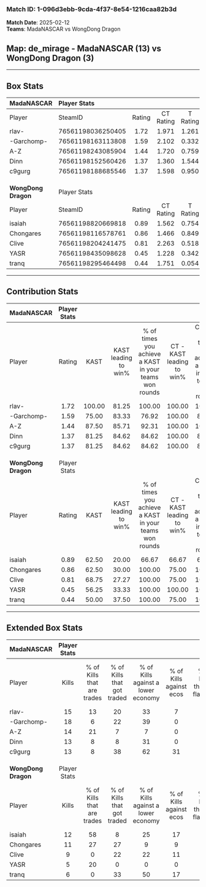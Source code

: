 ### Match ID: 1-096d3ebb-9cda-4f37-8e54-1216caa82b3d  
**Match Date**: 2025-02-12  
**Teams**: MadaNASCAR vs WongDong Dragon  

## **Map**: de_mirage - MadaNASCAR (13) vs WongDong Dragon (3)  
---  

## Box Stats  

| **MadaNASCAR**      | Player Stats      |        |           |          |        |       |       |         |        |      |     |
| :- | :- | :-: | :-: | :-: | :-: | :-: | :-: | :-: | :-: | :-: | :-: |
| Player              | SteamID           | Rating | CT Rating | T Rating |  KAST  |  ADR  | Kills | Assists | Deaths | K/D  | HS% |
| rlav-               | 76561198036250405 |  1.72  |   1.971   |  1.261   | 100.00 | 108.4 |  15   |    6    |   8    | 1.88 | 40  |
| -Garchomp-          | 76561198163113808 |  1.59  |   2.102   |  0.332   | 75.00  | 99.8  |  18   |    4    |   10   | 1.80 | 55  |
| A-Z                 | 76561198243085904 |  1.44  |   1.720   |  0.759   | 87.50  | 84.1  |  14   |    3    |   9    | 1.56 | 64  |
| Dinn                | 76561198152560426 |  1.37  |   1.360   |  1.544   | 81.25  | 82.3  |  13   |    3    |   8    | 1.63 | 61  |
| c9gurg              | 76561198188685546 |  1.37  |   1.598   |  0.950   | 81.25  | 81.3  |  13   |    3    |   8    | 1.63 | 69  |
|                     |                   |        |           |          |        |       |       |         |        |      |     |
|                     |                   |        |           |          |        |       |       |         |        |      |     |
|                     |                   |        |           |          |        |       |       |         |        |      |     |
| **WongDong Dragon** | Player Stats      |        |           |          |        |       |       |         |        |      |     |
| Player              | SteamID           | Rating | CT Rating | T Rating |  KAST  |  ADR  | Kills | Assists | Deaths | K/D  | HS% |
| isaiah              | 76561198820669818 |  0.89  |   1.562   |  0.754   | 62.50  | 67.8  |  12   |    1    |   15   | 0.80 | 50  |
| Chongares           | 76561198116578761 |  0.86  |   1.466   |  0.849   | 62.50  | 75.8  |  11   |    1    |   15   | 0.73 | 54  |
| Clive               | 76561198204241475 |  0.81  |   2.263   |  0.518   | 68.75  | 72.9  |   9   |    4    |   15   | 0.60 | 44  |
| YASR                | 76561198435098628 |  0.45  |   1.228   |  0.342   | 56.25  | 47.2  |   5   |    4    |   14   | 0.36 | 80  |
| tranq               | 76561198295464498 |  0.44  |   1.751   |  0.054   | 50.00  | 46.1  |   6   |    2    |   14   | 0.43 | 50  |
---  

## Contribution Stats  

| **MadaNASCAR**      | Player Stats |        |                      |                                                        |                           |                                                             |                          |                                                            |
| :- | :-: | :-: | :-: | :-: | :-: | :-: | :-: | :-: |
| Player              |    Rating    |  KAST  | KAST leading to win% | % of times you achieve a KAST in your teams won rounds | CT - KAST leading to win% | CT - % of times you achieve a KAST in your teams won rounds | T - KAST leading to win% | T - % of times you achieve a KAST in your teams won rounds |
| rlav-               |     1.72     | 100.00 |        81.25         |                         100.00                         |          100.00           |                           100.00                            |          25.00           |                           100.00                           |
| -Garchomp-          |     1.59     | 75.00  |        83.33         |                         76.92                          |          100.00           |                            83.33                            |           0.00           |                            0.00                            |
| A-Z                 |     1.44     | 87.50  |        85.71         |                         92.31                          |          100.00           |                           100.00                            |           0.00           |                            0.00                            |
| Dinn                |     1.37     | 81.25  |        84.62         |                         84.62                          |          100.00           |                            83.33                            |          33.33           |                           100.00                           |
| c9gurg              |     1.37     | 81.25  |        84.62         |                         84.62                          |          100.00           |                            83.33                            |          33.33           |                           100.00                           |
|                     |              |        |                      |                                                        |                           |                                                             |                          |                                                            |
|                     |              |        |                      |                                                        |                           |                                                             |                          |                                                            |
|                     |              |        |                      |                                                        |                           |                                                             |                          |                                                            |
| **WongDong Dragon** | Player Stats |        |                      |                                                        |                           |                                                             |                          |                                                            |
| Player              |    Rating    |  KAST  | KAST leading to win% | % of times you achieve a KAST in your teams won rounds | CT - KAST leading to win% | CT - % of times you achieve a KAST in your teams won rounds | T - KAST leading to win% | T - % of times you achieve a KAST in your teams won rounds |
| isaiah              |     0.89     | 62.50  |        20.00         |                         66.67                          |           66.67           |                            66.67                            |           0.00           |                            0.00                            |
| Chongares           |     0.86     | 62.50  |        30.00         |                         100.00                         |           75.00           |                           100.00                            |           0.00           |                            0.00                            |
| Clive               |     0.81     | 68.75  |        27.27         |                         100.00                         |           75.00           |                           100.00                            |           0.00           |                            0.00                            |
| YASR                |     0.45     | 56.25  |        33.33         |                         100.00                         |          100.00           |                           100.00                            |           0.00           |                            0.00                            |
| tranq               |     0.44     | 50.00  |        37.50         |                         100.00                         |           75.00           |                           100.00                            |           0.00           |                            0.00                            |
---  

## Extended Box Stats  

| **MadaNASCAR**      | Player Stats |                            |                            |                                    |                         |                              |                                 |        |                             |                                     |                          |                               |                            |
| :- | :-: | :-: | :-: | :-: | :-: | :-: | :-: | :-: | :-: | :-: | :-: | :-: | :-: |
| Player              |    Kills     | % of Kills that are trades | % of Kills that got traded | % of Kills against a lower economy | % of Kills against ecos | % of Kills that are flawless | % of Kills that are close duels | Deaths | % of Deaths that get traded | % of Deaths against a lower economy | % of Deaths against ecos | % of Deaths that are flawless | % of Deaths that are close |
| rlav-               |      15      |             13             |             20             |                 33                 |            7            |              67              |                0                |   8    |             25              |                 25                  |            13            |              50               |             13             |
| -Garchomp-          |      18      |             6              |             22             |                 39                 |            0            |              72              |                6                |   10   |             20              |                 30                  |            0             |              100              |             0              |
| A-Z                 |      14      |             21             |             7              |                 7                  |            0            |              50              |               14                |   9    |             11              |                 33                  |            0             |              56               |             0              |
| Dinn                |      13      |             8              |             8              |                 31                 |            0            |              69              |                8                |   8    |             13              |                 13                  |            0             |              50               |             38             |
| c9gurg              |      13      |             8              |             38             |                 62                 |           31            |              69              |                0                |   8    |             25              |                 25                  |            0             |              38               |             13             |
|                     |              |                            |                            |                                    |                         |                              |                                 |        |                             |                                     |                          |                               |                            |
|                     |              |                            |                            |                                    |                         |                              |                                 |        |                             |                                     |                          |                               |                            |
|                     |              |                            |                            |                                    |                         |                              |                                 |        |                             |                                     |                          |                               |                            |
| **WongDong Dragon** | Player Stats |                            |                            |                                    |                         |                              |                                 |        |                             |                                     |                          |                               |                            |
| Player              |    Kills     | % of Kills that are trades | % of Kills that got traded | % of Kills against a lower economy | % of Kills against ecos | % of Kills that are flawless | % of Kills that are close duels | Deaths | % of Deaths that get traded | % of Deaths against a lower economy | % of Deaths against ecos | % of Deaths that are flawless | % of Deaths that are close |
| isaiah              |      12      |             58             |             8              |                 25                 |           17            |              33              |               17                |   15   |             13              |                  7                  |            0             |              47               |             0              |
| Chongares           |      11      |             27             |             27             |                 9                  |            9            |              64              |                9                |   15   |             27              |                  7                  |            0             |              73               |             7              |
| Clive               |      9       |             0              |             22             |                 22                 |           11            |              78              |               22                |   15   |             27              |                 13                  |            7             |              73               |             13             |
| YASR                |      5       |             20             |             0              |                 0                  |            0            |              60              |                0                |   14   |             21              |                 14                  |            7             |              64               |             0              |
| tranq               |      6       |             0              |             33             |                 50                 |           17            |              83              |                0                |   14   |              7              |                  7                  |            0             |              71               |             7              |
